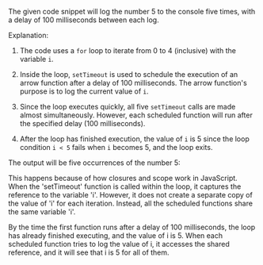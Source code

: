<!-- for (var i = 0; i < 5; i++) {

    setTimeout(() => console.log(i), 100)
  
  } -->

  The given code snippet will log the number 5 to the console five times, with a delay of 100 milliseconds between each log.

Explanation:

01. The code uses a `for` loop to iterate from 0 to 4 (inclusive) with the variable `i`.

02. Inside the loop, `setTimeout` is used to schedule the execution of an arrow function after a delay of 100 milliseconds. The arrow function's purpose is to log the current value of `i`.

03. Since the loop executes quickly, all five `setTimeout` calls are made almost simultaneously. However, each scheduled function will run after the specified delay (100 milliseconds). 

04. After the loop has finished execution, the value of `i` is 5 since the loop condition `i < 5` fails when `i` becomes 5, and the loop exits.

The output will be five occurrences of the number 5:

This happens because of how closures and scope work in JavaScript. When the 'setTimeout' function is called within the loop, it captures the reference to the variable 'i'. However, it does not create a separate copy of the value of 'i' for each iteration. Instead, all the scheduled functions share the same variable 'i'.

By the time the first function runs after a delay of 100 milliseconds, the loop has already finished executing, and the value of i is 5. When each scheduled function tries to log the value of i, it accesses the shared reference, and it will see that i is 5 for all of them.